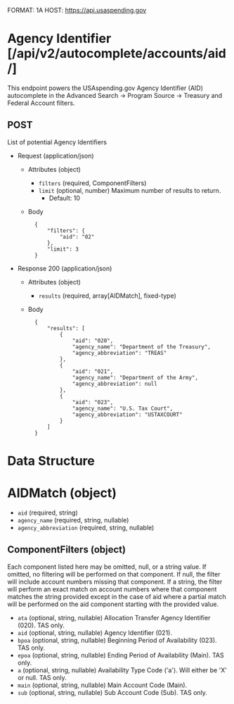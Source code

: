 FORMAT: 1A
HOST: https://api.usaspending.gov

# Agency Identifier [/api/v2/autocomplete/accounts/aid/]

This endpoint powers the USAspending.gov Agency Identifier (AID) autocomplete in the Advanced Search -> Program Source -> Treasury and Federal Account filters.

## POST

List of potential Agency Identifiers 

+ Request (application/json)

    + Attributes (object)
        + `filters` (required, ComponentFilters)
        + `limit` (optional, number)
            Maximum number of results to return.
            + Default: 10

    + Body

            {
                "filters": {
                    "aid": "02"
                },
                "limit": 3
            }

+ Response 200 (application/json)

    + Attributes (object)
        + `results` (required, array[AIDMatch], fixed-type)

    + Body

            {
                "results": [
                    {
                        "aid": "020",
                        "agency_name": "Department of the Treasury",
                        "agency_abbreviation": "TREAS"
                    },
                    {
                        "aid": "021",
                        "agency_name": "Department of the Army",
                        "agency_abbreviation": null
                    },
                    {
                        "aid": "023",
                        "agency_name": "U.S. Tax Court",
                        "agency_abbreviation": "USTAXCOURT"
                    }
                ]
            }

# Data Structure


# AIDMatch (object)
+ `aid` (required, string)
+ `agency_name` (required, string, nullable)
+ `agency_abbreviation` (required, string, nullable)

## ComponentFilters (object)

Each component listed here may be omitted, null, or a string value.  If omitted, no filtering will be performed on that component.  If null, the filter will include account numbers missing that component.  If a string, the filter will perform an exact match on account numbers where that component matches the string provided except in the case of aid where a partial match will be performed on the aid component starting with the provided value.

+ `ata` (optional, string, nullable)
    Allocation Transfer Agency Identifier (020). TAS only.
+ `aid` (optional, string, nullable)
    Agency Identifier (021).
+ `bpoa` (optional, string, nullable)
    Beginning Period of Availability (023). TAS only.
+ `epoa` (optional, string, nullable)
    Ending Period of Availability (Main). TAS only.
+ `a` (optional, string, nullable)
    Availability Type Code ('a'). Will either be 'X' or null. TAS only.
+ `main` (optional, string, nullable)
    Main Account Code (Main).
+ `sub` (optional, string, nullable)
    Sub Account Code (Sub). TAS only.
